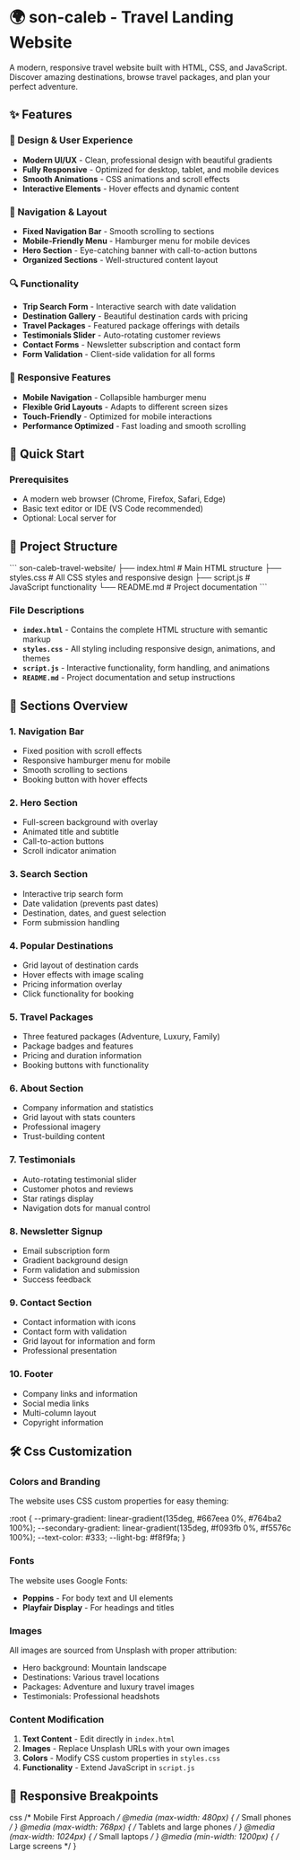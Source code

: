 # 🌍 son-caleb - Travel Landing Website

A modern, responsive travel website built with HTML, CSS, and JavaScript. Discover amazing destinations, browse travel packages, and plan your perfect adventure.

## ✨ Features

### 🎨 Design & User Experience
- **Modern UI/UX** - Clean, professional design with beautiful gradients
- **Fully Responsive** - Optimized for desktop, tablet, and mobile devices
- **Smooth Animations** - CSS animations and scroll effects
- **Interactive Elements** - Hover effects and dynamic content

### 🧭 Navigation & Layout
- **Fixed Navigation Bar** - Smooth scrolling to sections
- **Mobile-Friendly Menu** - Hamburger menu for mobile devices
- **Hero Section** - Eye-catching banner with call-to-action buttons
- **Organized Sections** - Well-structured content layout

### 🔍 Functionality
- **Trip Search Form** - Interactive search with date validation
- **Destination Gallery** - Beautiful destination cards with pricing
- **Travel Packages** - Featured package offerings with details
- **Testimonials Slider** - Auto-rotating customer reviews
- **Contact Forms** - Newsletter subscription and contact form
- **Form Validation** - Client-side validation for all forms

### 📱 Responsive Features
- **Mobile Navigation** - Collapsible hamburger menu
- **Flexible Grid Layouts** - Adapts to different screen sizes
- **Touch-Friendly** - Optimized for mobile interactions
- **Performance Optimized** - Fast loading and smooth scrolling

## 🚀 Quick Start

### Prerequisites
- A modern web browser (Chrome, Firefox, Safari, Edge)
- Basic text editor or IDE (VS Code recommended)
- Optional: Local server for 

## 📁 Project Structure

\`\`\`
son-caleb-travel-website/
├── index.html              # Main HTML structure
├── styles.css              # All CSS styles and responsive design
├── script.js               # JavaScript functionality
└── README.md               # Project documentation
\`\`\`

### File Descriptions

- **`index.html`** - Contains the complete HTML structure with semantic markup
- **`styles.css`** - All styling including responsive design, animations, and themes
- **`script.js`** - Interactive functionality, form handling, and animations
- **`README.md`** - Project documentation and setup instructions

## 🎯 Sections Overview

### 1. Navigation Bar
- Fixed position with scroll effects
- Responsive hamburger menu for mobile
- Smooth scrolling to sections
- Booking button with hover effects

### 2. Hero Section
- Full-screen background with overlay
- Animated title and subtitle
- Call-to-action buttons
- Scroll indicator animation

### 3. Search Section
- Interactive trip search form
- Date validation (prevents past dates)
- Destination, dates, and guest selection
- Form submission handling

### 4. Popular Destinations
- Grid layout of destination cards
- Hover effects with image scaling
- Pricing information overlay
- Click functionality for booking

### 5. Travel Packages
- Three featured packages (Adventure, Luxury, Family)
- Package badges and features
- Pricing and duration information
- Booking buttons with functionality

### 6. About Section
- Company information and statistics
- Grid layout with stats counters
- Professional imagery
- Trust-building content

### 7. Testimonials
- Auto-rotating testimonial slider
- Customer photos and reviews
- Star ratings display
- Navigation dots for manual control

### 8. Newsletter Signup
- Email subscription form
- Gradient background design
- Form validation and submission
- Success feedback

### 9. Contact Section
- Contact information with icons
- Contact form with validation
- Grid layout for information and form
- Professional presentation

### 10. Footer
- Company links and information
- Social media links
- Multi-column layout
- Copyright information

## 🛠️ Css Customization

### Colors and Branding
The website uses CSS custom properties for easy theming:

:root {
  --primary-gradient: linear-gradient(135deg, #667eea 0%, #764ba2 100%);
  --secondary-gradient: linear-gradient(135deg, #f093fb 0%, #f5576c 100%);
  --text-color: #333;
  --light-bg: #f8f9fa;
}

### Fonts
The website uses Google Fonts:
- **Poppins** - For body text and UI elements
- **Playfair Display** - For headings and titles

### Images
All images are sourced from Unsplash with proper attribution:
- Hero background: Mountain landscape
- Destinations: Various travel locations
- Packages: Adventure and luxury travel images
- Testimonials: Professional headshots


### Content Modification
1. **Text Content** - Edit directly in `index.html`
2. **Images** - Replace Unsplash URLs with your own images
3. **Colors** - Modify CSS custom properties in `styles.css`
4. **Functionality** - Extend JavaScript in `script.js`

## 📱 Responsive Breakpoints

css
/* Mobile First Approach */
@media (max-width: 480px)  { /* Small phones */ }
@media (max-width: 768px)  { /* Tablets and large phones */ }
@media (max-width: 1024px) { /* Small laptops */ }
@media (min-width: 1200px) { /* Large screens */ }


